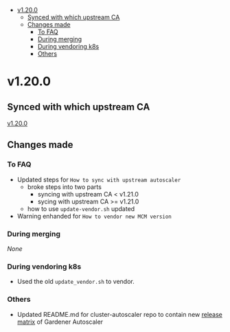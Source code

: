 <!--- For help refer to https://github.com/kubernetes/kubernetes/blob/master/CHANGELOG/CHANGELOG-1.20.md?plain=1 as example --->

- [v1.20.0](#v1200)
    - [Synced with which upstream CA](#synced-with-which-upstream-ca)
    - [Changes made](#changes-made)
        - [To FAQ](#to-faq)
        - [During merging](#during-merging)
        - [During vendoring k8s](#during-vendoring-k8s)
        - [Others](#others)



# v1.20.0


## Synced with which upstream CA

[v1.20.0](https://github.com/kubernetes/autoscaler/tree/cluster-autoscaler-1.20.0/cluster-autoscaler)

## Changes made

### To FAQ

- Updated steps for `How to sync with upstream autoscaler`
    - broke steps into two parts
        - syncing with upstream CA < v1.21.0
        - sycing with upstream CA >= v1.21.0
    - how to use `update-vendor.sh` updated
- Warning enhanded for `How to vendor new MCM version`
### During merging
_None_
### During vendoring k8s
- Used the old `update_vendor.sh` to vendor.
### Others
- Updated README.md for cluster-autoscaler repo to contain new [release matrix](../README.md#releases-gardenerautoscaler) of Gardener Autoscaler

